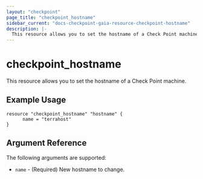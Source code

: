 ```yaml
---
layout: "checkpoint"
page_title: "checkpoint_hostname"
sidebar_current: "docs-checkpoint-gaia-resource-checkpoint-hostname"
description: |-
  This resource allows you to set the hostname of a Check Point machine.
---
```


# checkpoint_hostname

This resource allows you to set the hostname of a Check Point machine.

## Example Usage


```hcl
resource "checkpoint_hostname" "hostname" {
      name = "terrahost"
}
```

## Argument Reference

The following arguments are supported:

* `name` - (Required) New hostname to change.














